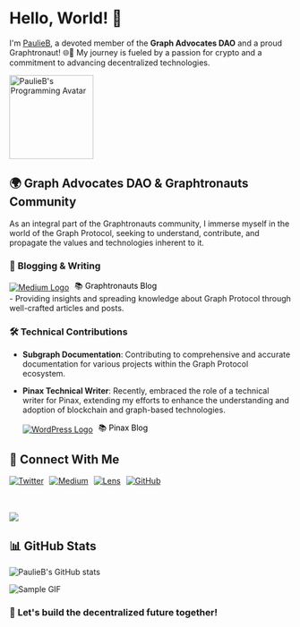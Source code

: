 # Hello, World! 🚀

I'm [PaulieB](https://github.com/PaulieB14), a devoted member of the **Graph Advocates DAO** and a proud Graphtronaut! 🌐🌟 My journey is fueled by a passion for crypto and a commitment to advancing decentralized technologies.

<img src="https://wallpapersmug.com/download/1680x1050/792013/earth-planet-space-moon-sunrise.jpg" alt="PaulieB's Programming Avatar" height="150px">



## 🌍 **Graph Advocates DAO & Graphtronauts Community**
As an integral part of the Graphtronauts community, I immerse myself in the world of the Graph Protocol, seeking to understand, contribute, and propagate the values and technologies inherent to it.

### 📝 **Blogging & Writing**
<div style="display: flex; align-items: center; gap: 10px;">
  <a href="https://medium.com/@paulieb.eth" target="_blank">
    <img src="https://img.shields.io/badge/Medium-%23000000.svg?&style=for-the-badge&logo=medium&logoColor=white" alt="Medium Logo" />
  </a>
  <a href="https://medium.com/@OG-Graphtronauts" target="_blank" style="text-decoration: none; color: #000;">
    📚 Graphtronauts Blog
  </a>
</div>
- Providing insights and spreading knowledge about Graph Protocol through well-crafted articles and posts.


### 🛠 **Technical Contributions**
- **Subgraph Documentation**: Contributing to comprehensive and accurate documentation for various projects within the Graph Protocol ecosystem.

- **Pinax Technical Writer**: Recently, embraced the role of a technical writer for Pinax, extending my efforts to enhance the understanding and adoption of blockchain and graph-based technologies.
  <div style="display: flex; align-items: center; gap: 10px;">
    <a href="https://blog.pinax.network/" target="_blank">
      <img src="https://img.shields.io/badge/WordPress-%23117AC9.svg?&style=for-the-badge&logo=wordpress&logoColor=white" alt="WordPress Logo" />
    </a>
    <a href="https://blog.pinax.network/" target="_blank" style="text-decoration: none; color: #000;">
      📚 Pinax Blog
    </a>
  </div>


## 🔗 **Connect With Me**
<div style="display: flex; align-items: center; gap: 10px;">
<a href="https://twitter.com/PaulBarba12" target="_blank"><img alt="Twitter" src="https://img.shields.io/badge/Twitter-%231DA1F2.svg?&style=for-the-badge&logo=twitter&logoColor=white" /></a> 
<a href="https://medium.com/@paulieb.eth" target="_blank"><img alt="Medium" src="https://img.shields.io/badge/Medium-%23000000.svg?&style=for-the-badge&logo=medium&logoColor=white" /></a> 
<a href="https://hey.xyz/u/paulieb" target="_blank"><img alt="Lens" src="https://img.shields.io/badge/Lens-%230A74DA.svg?&style=for-the-badge&logo=lens&logoColor=white" /></a> 
<a href="https://github.com/PaulieB14" target="_blank"><img alt="GitHub" src="https://img.shields.io/badge/GitHub-%23121011.svg?&style=for-the-badge&logo=github&logoColor=white" /></a>
</div>
<br>
<br>


![](https://komarev.com/ghpvc/?username=PaulieB14&color=blue)

## 📊 **GitHub Stats**
![PaulieB's GitHub stats](https://github-readme-stats.vercel.app/api?username=PaulieB14&show_icons=true&theme=tokyonight)

![Sample GIF](https://media.tenor.com/vQbbmxRwa4AAAAAM/grt-zoner-grt.gif)

### 🌟 **Let's build the decentralized future together!**
